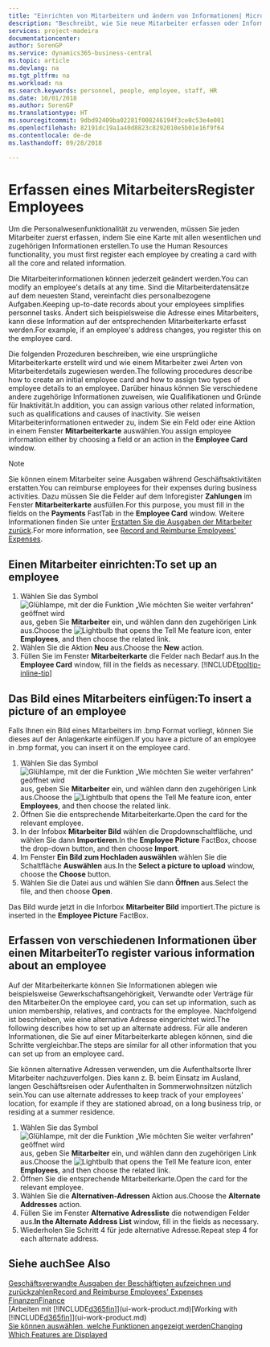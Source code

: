 ```yaml
---
title: "Einrichten von Mitarbeitern und ändern von Informationen| Microsoft Docs"
description: "Beschreibt, wie Sie neue Mitarbeiter erfassen oder Informationen für vorhandene Mitarbeiter bearbeiten."
services: project-madeira
documentationcenter: 
author: SorenGP
ms.service: dynamics365-business-central
ms.topic: article
ms.devlang: na
ms.tgt_pltfrm: na
ms.workload: na
ms.search.keywords: personnel, people, employee, staff, HR
ms.date: 10/01/2018
ms.author: SorenGP
ms.translationtype: HT
ms.sourcegitcommit: 9dbd92409ba02281f008246194f3ce0c53e4e001
ms.openlocfilehash: 82191dc19a1a40d8823c8292010e5b01e16f9f64
ms.contentlocale: de-de
ms.lasthandoff: 09/28/2018

---
```

# <a name="register-employees"></a><span data-ttu-id="c16fc-103">Erfassen eines Mitarbeiters</span><span class="sxs-lookup"><span data-stu-id="c16fc-103">Register Employees</span></span>
<span data-ttu-id="c16fc-104">Um die Personalwesenfunktionalität zu verwenden, müssen Sie jeden Mitarbeiter zuerst erfassen, indem Sie eine Karte mit allen wesentlichen und zugehörigen Informationen erstellen.</span><span class="sxs-lookup"><span data-stu-id="c16fc-104">To use the Human Resources functionality, you must first register each employee by creating a card with all the core and related information.</span></span>

<span data-ttu-id="c16fc-105">Die Mitarbeiterinformationen können jederzeit geändert werden.</span><span class="sxs-lookup"><span data-stu-id="c16fc-105">You can modify an employee's details at any time.</span></span> <span data-ttu-id="c16fc-106">Sind die Mitarbeiterdatensätze auf dem neuesten Stand, vereinfacht dies personalbezogene Aufgaben.</span><span class="sxs-lookup"><span data-stu-id="c16fc-106">Keeping up-to-date records about your employees simplifies personnel tasks.</span></span> <span data-ttu-id="c16fc-107">Ändert sich beispielsweise die Adresse eines Mitarbeiters, kann diese Information auf der entsprechenden Mitarbeiterkarte erfasst werden.</span><span class="sxs-lookup"><span data-stu-id="c16fc-107">For example, if an employee's address changes, you register this on the employee card.</span></span>

<span data-ttu-id="c16fc-108">Die folgenden Prozeduren beschreiben, wie eine ursprüngliche Mitarbeiterkarte erstellt wird und wie einem Mitarbeiter zwei Arten von Mitarbeiterdetails zugewiesen werden.</span><span class="sxs-lookup"><span data-stu-id="c16fc-108">The following procedures describe how to create an initial employee card and how to assign two types of employee details to an employee.</span></span> <span data-ttu-id="c16fc-109">Darüber hinaus können Sie verschiedene andere zugehörige Informationen zuweisen, wie Qualifikationen und Gründe für Inaktivität.</span><span class="sxs-lookup"><span data-stu-id="c16fc-109">In addition, you can assign various other related information, such as qualifications and causes of inactivity.</span></span> <span data-ttu-id="c16fc-110">Sie weisen Mitarbeiterinformationen entweder zu, indem Sie ein Feld oder eine Aktion in einem Fenster **Mitarbeiterkarte** auswählen.</span><span class="sxs-lookup"><span data-stu-id="c16fc-110">You assign employee information either by choosing a field or an action in the **Employee Card** window.</span></span>

> [!NOTE]  
> <span data-ttu-id="c16fc-111">Sie können einem Mitarbeiter seine Ausgaben während Geschäftsaktivitäten erstatten.</span><span class="sxs-lookup"><span data-stu-id="c16fc-111">You can reimburse employees for their expenses during business activities.</span></span> <span data-ttu-id="c16fc-112">Dazu müssen Sie die Felder auf dem Inforegister **Zahlungen** im Fenster **Mitarbeiterkarte** ausfüllen.</span><span class="sxs-lookup"><span data-stu-id="c16fc-112">For this purpose, you must fill in the fields on the **Payments** FastTab in the **Employee Card** window.</span></span> <span data-ttu-id="c16fc-113">Weitere Informationen finden Sie unter [Erstatten Sie die Ausgaben der Mitarbeiter zurück](finance-how-record-reimburse-employee-expenses.md).</span><span class="sxs-lookup"><span data-stu-id="c16fc-113">For more information, see [Record and Reimburse Employees' Expenses](finance-how-record-reimburse-employee-expenses.md).</span></span>

## <a name="to-set-up-an-employee"></a><span data-ttu-id="c16fc-114">Einen Mitarbeiter einrichten:</span><span class="sxs-lookup"><span data-stu-id="c16fc-114">To set up an employee</span></span>
1. <span data-ttu-id="c16fc-115">Wählen Sie das Symbol ![Glühlampe, mit der die Funktion „Wie möchten Sie weiter verfahren“ geöffnet wird](media/ui-search/search_small.png "Wie möchten Sie weiter verfahren?") aus, geben Sie **Mitarbeiter** ein, und wählen dann den zugehörigen Link aus.</span><span class="sxs-lookup"><span data-stu-id="c16fc-115">Choose the ![Lightbulb that opens the Tell Me feature](media/ui-search/search_small.png "Tell me what you want to do") icon, enter **Employees**, and then choose the related link.</span></span>
2. <span data-ttu-id="c16fc-116">Wählen Sie die Aktion **Neu** aus.</span><span class="sxs-lookup"><span data-stu-id="c16fc-116">Choose the **New** action.</span></span>
3. <span data-ttu-id="c16fc-117">Füllen Sie im Fenster **Mitarbeiterkarte** die Felder nach Bedarf aus.</span><span class="sxs-lookup"><span data-stu-id="c16fc-117">In the **Employee Card** window, fill in the fields as necessary.</span></span> [!INCLUDE[tooltip-inline-tip](includes/tooltip-inline-tip_md.md)]

## <a name="to-insert-a-picture-of-an-employee"></a><span data-ttu-id="c16fc-118">Das Bild eines Mitarbeiters einfügen:</span><span class="sxs-lookup"><span data-stu-id="c16fc-118">To insert a picture of an employee</span></span>
<span data-ttu-id="c16fc-119">Falls Ihnen ein Bild eines Mitarbeiters im .bmp Format vorliegt, können Sie dieses auf der Anlagenkarte einfügen.</span><span class="sxs-lookup"><span data-stu-id="c16fc-119">If you have a picture of an employee in .bmp format, you can insert it on the employee card.</span></span>

1. <span data-ttu-id="c16fc-120">Wählen Sie das Symbol ![Glühlampe, mit der die Funktion „Wie möchten Sie weiter verfahren“ geöffnet wird](media/ui-search/search_small.png "Wie möchten Sie weiter verfahren?") aus, geben Sie **Mitarbeiter** ein, und wählen dann den zugehörigen Link aus.</span><span class="sxs-lookup"><span data-stu-id="c16fc-120">Choose the ![Lightbulb that opens the Tell Me feature](media/ui-search/search_small.png "Tell me what you want to do") icon, enter **Employees**, and then choose the related link.</span></span>
2. <span data-ttu-id="c16fc-121">Öffnen Sie die entsprechende Mitarbeiterkarte.</span><span class="sxs-lookup"><span data-stu-id="c16fc-121">Open the card for the relevant employee.</span></span>
3. <span data-ttu-id="c16fc-122">In der Infobox **Mitarbeiter Bild** wählen die Dropdownschaltfläche, und wählen Sie dann **Importieren**.</span><span class="sxs-lookup"><span data-stu-id="c16fc-122">In the **Employee Picture** FactBox, choose the drop-down button, and then choose **Import**.</span></span>
4. <span data-ttu-id="c16fc-123">Im Fenster **Ein Bild zum Hochladen auswählen** wählen Sie die Schaltfläche **Auswählen** aus.</span><span class="sxs-lookup"><span data-stu-id="c16fc-123">In the **Select a picture to upload** window, choose the **Choose** button.</span></span>
5. <span data-ttu-id="c16fc-124">Wählen Sie die Datei aus und wählen Sie dann **Öffnen** aus.</span><span class="sxs-lookup"><span data-stu-id="c16fc-124">Select the file, and then choose **Open**.</span></span>

<span data-ttu-id="c16fc-125">Das Bild wurde jetzt in die Inforbox **Mitarbeiter Bild** importiert.</span><span class="sxs-lookup"><span data-stu-id="c16fc-125">The picture is inserted in the **Employee Picture** FactBox.</span></span>

## <a name="to-register-various-information-about-an-employee"></a><span data-ttu-id="c16fc-126">Erfassen von verschiedenen Informationen über einen Mitarbeiter</span><span class="sxs-lookup"><span data-stu-id="c16fc-126">To register various information about an employee</span></span>
<span data-ttu-id="c16fc-127">Auf der Mitarbeiterkarte können Sie Informationen ablegen wie beispielsweise Gewerkschaftsangehörigkeit, Verwandte oder Verträge für den Mitarbeiter.</span><span class="sxs-lookup"><span data-stu-id="c16fc-127">On the employee card, you can set up information, such as union membership, relatives, and contracts for the employee.</span></span> <span data-ttu-id="c16fc-128">Nachfolgend ist beschrieben, wie eine alternative Adresse eingerichtet wird.</span><span class="sxs-lookup"><span data-stu-id="c16fc-128">The following describes how to set up an alternate address.</span></span> <span data-ttu-id="c16fc-129">Für alle anderen Informationen, die Sie auf einer Mitarbeiterkarte ablegen können, sind die Schritte vergleichbar.</span><span class="sxs-lookup"><span data-stu-id="c16fc-129">The steps are similar for all other information that you can set up from an employee card.</span></span>

<span data-ttu-id="c16fc-130">Sie können alternative Adressen verwenden, um die Aufenthaltsorte Ihrer Mitarbeiter nachzuverfolgen. Dies kann z. B. beim Einsatz im Ausland, langen Geschäftsreisen oder Aufenthalten in Sommerwohnsitzen nützlich sein.</span><span class="sxs-lookup"><span data-stu-id="c16fc-130">You can use alternate addresses to keep track of your employees’ location, for example if they are stationed abroad, on a long business trip, or residing at a summer residence.</span></span>

1. <span data-ttu-id="c16fc-131">Wählen Sie das Symbol ![Glühlampe, mit der die Funktion „Wie möchten Sie weiter verfahren“ geöffnet wird](media/ui-search/search_small.png "Wie möchten Sie weiter verfahren?") aus, geben Sie **Mitarbeiter** ein, und wählen dann den zugehörigen Link aus.</span><span class="sxs-lookup"><span data-stu-id="c16fc-131">Choose the ![Lightbulb that opens the Tell Me feature](media/ui-search/search_small.png "Tell me what you want to do") icon, enter **Employees**, and then choose the related link.</span></span>
2. <span data-ttu-id="c16fc-132">Öffnen Sie die entsprechende Mitarbeiterkarte.</span><span class="sxs-lookup"><span data-stu-id="c16fc-132">Open the card for the relevant employee.</span></span>
3. <span data-ttu-id="c16fc-133">Wählen Sie die **Alternativen-Adressen** Aktion aus.</span><span class="sxs-lookup"><span data-stu-id="c16fc-133">Choose the **Alternate Addresses** action.</span></span>
4. <span data-ttu-id="c16fc-134">Füllen Sie im Fenster **Alternative Adressliste** die notwendigen Felder aus.</span><span class="sxs-lookup"><span data-stu-id="c16fc-134">**In the Alternate Address List** window, fill in the fields as necessary.</span></span>
5. <span data-ttu-id="c16fc-135">Wiederholen Sie Schritt 4 für jede alternative Adresse.</span><span class="sxs-lookup"><span data-stu-id="c16fc-135">Repeat step 4 for each alternate address.</span></span>

## <a name="see-also"></a><span data-ttu-id="c16fc-136">Siehe auch</span><span class="sxs-lookup"><span data-stu-id="c16fc-136">See Also</span></span>
[<span data-ttu-id="c16fc-137">Geschäftsverwandte Ausgaben der Beschäftigten aufzeichnen und zurückzahlen</span><span class="sxs-lookup"><span data-stu-id="c16fc-137">Record and Reimburse Employees' Expenses</span></span>](finance-how-record-reimburse-employee-expenses.md)  
[<span data-ttu-id="c16fc-138">Finanzen</span><span class="sxs-lookup"><span data-stu-id="c16fc-138">Finance</span></span>](finance.md)  
<span data-ttu-id="c16fc-139">[Arbeiten mit [!INCLUDE[d365fin](includes/d365fin_md.md)]](ui-work-product.md)</span><span class="sxs-lookup"><span data-stu-id="c16fc-139">[Working with [!INCLUDE[d365fin](includes/d365fin_md.md)]](ui-work-product.md)</span></span>  
[<span data-ttu-id="c16fc-140">Sie können auswählen, welche Funktionen angezeigt werden</span><span class="sxs-lookup"><span data-stu-id="c16fc-140">Changing Which Features are Displayed</span></span>](ui-experiences.md)

